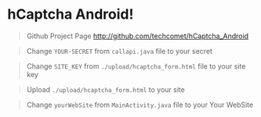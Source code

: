 # hCaptcha Android!

> Github Project Page http://github.com/techcomet/hCaptcha_Android

> Change `YOUR-SECRET` from `callapi.java` file to your secret

> Change `SITE_KEY` from `./upload/hcaptcha_form.html` file to your site key

> Upload `./upload/hcaptcha_form.html` to your site

> Change `yourWebSite` from `MainActivity.java` file to your Your WebSite

